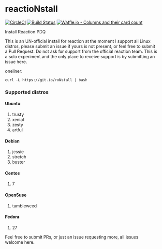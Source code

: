 # reactioNstall

[![CircleCI](https://circleci.com/gh/joshuacox/rxNstall/tree/master.svg?style=svg)](https://circleci.com/gh/joshuacox/rxNstall/tree/master)
[![Build Status](https://travis-ci.org/joshuacox/rxNstall.svg?branch=master)](https://travis-ci.org/joshuacox/rxNstall)
[![Waffle.io - Columns and their card
count](https://badge.waffle.io/joshuacox/rxNstall.svg?columns=all)](https://waffle.io/joshuacox/rxNstall)

Install Reaction PDQ

This is an UN-official install for reaction at the moment I support all
Linux distros, please submit an issue if yours is not present, or feel
free to submit a Pull Request.  Do not ask for support from the official
reaction team.  This is a solo experiment and the only place to receive
support is by submitting an issue here.

oneliner:

```
curl -L https://git.io/rxNstall | bash
```

### Supported distros

#### Ubuntu

1. trusty
1. xenial
1. zesty
1. artful

#### Debian

1. jessie
1. stretch
1. buster

#### Centos

1. 7

#### OpenSuse

1. tumbleweed

#### Fedora

1. 27


Feel free to submit PRs, or just an issue requesting more, all issues
welcome here.
